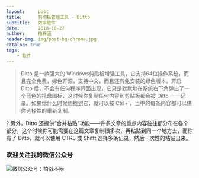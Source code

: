 ```yaml
---
layout:     post
title:      剪切板管理工具 - Ditto
subtitle:   效率软件
date:       2018-10-27
author:     柏梓涵
header-img: img/post-bg-chrome.jpg
catalog: true
tags:
    - 软件
---
```


> Ditto 是一款强大的 Windows剪贴板增强工具，它支持64位操作系统，而且完全免费，绿色开源，支持中文，而且还有免安装的绿色版本。开启 Ditto 后，不会有任何程序界面出现，它只是默默地在系统右下角弹出了一个蓝色的托盘图标，这时候你复制任何内容到剪贴板都会被 Ditto 一一记录。如果你什么时候想找到它，就可以按 Ctrl+`，当中的每条内容都可以供你选择性的重新复制。

? 另外，Ditto 还提供“合并粘贴”功能——许多文章的重点内容往往都分布在各个部分，这个时候你可能需要在这篇文章复制很多次，再粘贴到同一个地方去，而你有了 Ditto，就可以使用 CTRL 或 Shitft 选择多条记录，然后一次性的粘贴出来。

### 欢迎关注我的微信公众号

![微信公众号：柏战不殆](http://upload-images.jianshu.io/upload_images/3990834-c91d28f8be4121e4.png?imageMogr2/auto-orient/strip%7CimageView2/2/w/1240)
